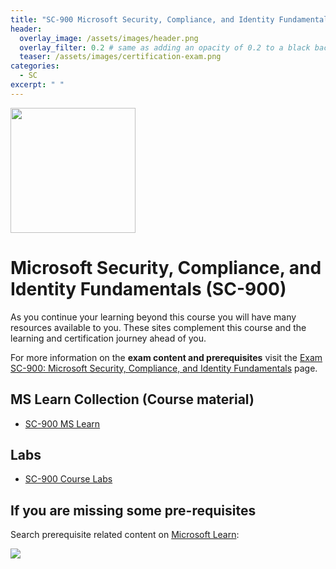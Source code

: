 ```yaml
---
title: "SC-900 Microsoft Security, Compliance, and Identity Fundamentals"
header:
  overlay_image: /assets/images/header.png
  overlay_filter: 0.2 # same as adding an opacity of 0.2 to a black background
  teaser: /assets/images/certification-exam.png
categories:
  - SC
excerpt: " "
---
```

<img src="../../assets/images/certification-exam.png" width="200" height="200">

# Microsoft Security, Compliance, and Identity Fundamentals (SC-900)

As you continue your learning beyond this course you will have many resources available to you. These sites complement this course and the learning and certification journey ahead of you.

For more information on the **exam content and prerequisites** visit the [Exam SC-900: Microsoft Security, Compliance, and Identity Fundamentals](https://docs.microsoft.com/en-us/learn/certifications/exams/sc-900) page.

## MS Learn Collection (Course material)
- [SC-900 MS Learn](https://aka.ms/courseSC-900)

## Labs
- [SC-900 Course Labs](https://aka.ms/sc900labs)

## If you are missing some pre-requisites
Search prerequisite related content on [Microsoft Learn](https://docs.microsoft.com/en-us/learn/browse/):

<img src="../../assets/images/learn-search.png">